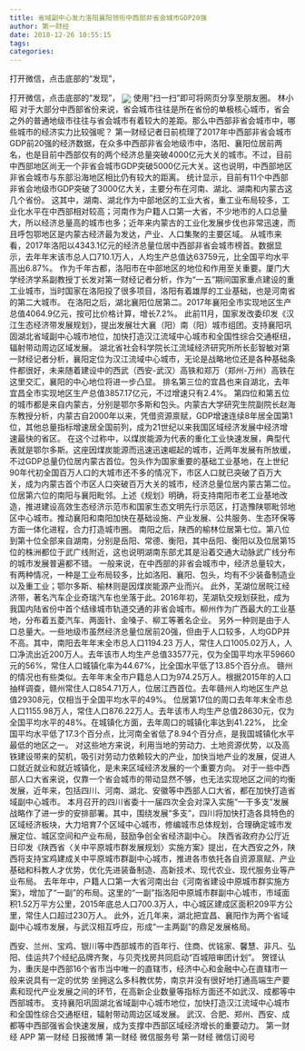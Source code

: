 ```yaml
---
title: 省域副中心发力洛阳襄阳领衔中西部非省会城市GDP20强
author: 第一财经
date: 2018-12-26 10:55:15
tags: 
categories: 
---
```

打开微信，点击底部的“发现”，
<!-- more -->
打开微信，点击底部的“发现”，
<img align="center" border="0" src="https://imgcdn.yicai.com/uppics/images/2018/12/c0b213f442e3284bfd79c562bafc62ce.jpg" />
使用“扫一扫”即可将网页分享至朋友圈。
林小昭
对于大部分中西部省份来说，省会城市往往是所在省份的单极核心城市，省会之外的普通地级市往往与省会城市有着较大的差距。那么中西部非省会城市中，哪些城市的经济实力比较强呢？
第一财经记者日前梳理了2017年中西部非省会城市GDP前20强的经济数据，在众多中西部非省会地级市中，洛阳、襄阳位居前两名，也是目前中西部仅有的两个经济总量突破4000亿元大关的城市。不过，目前中西部地区尚无一个非省会城市GDP突破5000亿元大关。这也说明，中西部地区非省会城市与东部沿海地区相比仍有较大的距离。
统计显示，目前有11个中西部非省会地级市GDP突破了3000亿大关，主要分布在河南、湖北、湖南和内蒙古这几个省份。
这其中，湖南、湖北作为中部地区的工业大省，重工业布局较多，工业化水平在中西部相对较高；河南作为户籍人口第一大省，不少地市的人口总量大，所以经济总量高的城市也多；近年来内蒙古的工业化发展步伐也非常迅速，而且呼包鄂地区是内蒙古经济最为发达，产业、人口集聚的主要区域。
从城市来看，2017年洛阳以4343.1亿元的经济总量位居中西部非省会城市榜首。数据显示，去年年末该市总人口710.1万人，人均生产总值达63759元，比全国平均水平高出6.87%。
作为千年古都，洛阳市在中部地区的地位和作用至关重要。厦门大学经济学系副教授丁长发对第一财经记者分析，作为“一五”期间国家重点建设的重工业城市，当时国家在洛阳投了很多项目，洛阳有着雄厚的工业基础，也是河南省的第二大城市。
在洛阳之后，湖北襄阳位居第二。2017年襄阳全市实现地区生产总值4064.9亿元，按可比价格计算，增长7.2%。
此前11月，国家发改委印发《汉江生态经济带发展规划》，提出发展壮大襄（阳）南（阳）城市组团。支持襄阳巩固湖北省域副中心城市地位，加快打造汉江流域中心城市和全国性综合交通枢纽，辐射带动周边区域发展。
湖北省社会科学院长江流域经济研究所所长彭智敏对第一财经记者分析，襄阳定位为汉江流域中心城市，无论是战略地位还是各种基础条件都很好，未来随着建设中的西武（西安-武汉）高铁和郑万（郑州-万州）高铁在这里交汇，襄阳的中心地位将进一步凸显。
排名第三位的宜昌也来自湖北，去年宜昌全市实现地区生产总值3857.17亿元，不过增速只有2.4%。
第四位和第五位的城市都是来自内蒙古，分别是鄂尔多斯和包头。内蒙古大学研究生院副院长赵海东教授分析，内蒙古自2000年以来，凭借资源禀赋，GDP增速连续8年居全国第1位，其他总量指标增速居全国前列，成为21世纪以来我国区域经济发展中经济增速最快的省区。
在这个过称中，以煤炭能源为代表的重化工业快速发展，典型代表就是鄂尔多斯。这座因煤炭能源而迅速迅速崛起的城市，近两年发展有所放缓，不过GDP总量仍位居内蒙古首位。包头作为国家重要的基础工业基地，在上世纪90年代初全国百万人口的大城市还不多的情况下，市区人口就已突破了百万大关，成为内蒙古首个市区人口突破百万大关的城市，经济总量位居内蒙古第二位。
位居第六位的南阳与襄阳毗邻。上述《规划》明确，将支持南阳市老工业基地改造，推进建设高效生态经济示范市和国家生态文明先行示范区，打造豫陕鄂毗邻地区中心城市。推动襄阳和南阳加快在基础设施、产业发展、公共服务、生态环保等方面一体化进程，合力打造城市圈。
南阳之后，陕西的榆林位居第七位。第八位到第十位全部来自湖南，分别是岳阳、常德、衡阳，其中岳阳、衡阳以及位居第15位的株洲都位于武广线附近，这也说明湖南东部尤其是沿着交通大动脉武广线分布的城市发展普遍都不错。
一般来说，在中西部的非省会城市中，经济总量较大，有两种情况，一种是工业布局较多，比如洛阳、襄阳、包头，均有不少装备制造业以及重工业；鄂尔多斯、榆林则是因煤炭能源产业而兴。
此外，芜湖位居皖江经济带，著名汽车企业奇瑞汽车也坐落于此。2016年初，芜湖轨交规划获批，成为我国内陆省份中首个结缘城市轨道交通的非省会城市。柳州作为广西最大的工业基地，分布着五菱汽车、两面针、金嗓子、柳工等著名企业。
另外一种则是由于人口总量大。一些地级市虽然经济总量位居前20强，但由于人口较多，人均GDP并不高。其中，南阳去年年末全市总人口1194.23 万人，常住人口1005.02万人，人口净流出近200万人。去年该市人均生产总值33577元，仅为全国平均水平59660元的56%，常住人口城镇化率为44.67%，比全国水平低了13.85个百分点。
赣州的情况也有些类似。去年年末全市户籍总人口为974.25万人。根据2015年的人口抽样调查，赣州常住人口854.71万人，位居江西首位。去年赣州人均地区生产总值29308元，仅相当于全国平均水平的49%。
位居第17位的周口去年年末全市总人口1155.98万人，常住人口876.22万人。去年该市人均生产总值28630元，仅为全国平均水平的48%。在城镇化方面，去年周口的城镇化率达到41.22%， 比全国平均水平低了17.3个百分点，比河南全省低了8.94个百分点，是我国城镇化水平最低的地区之一。
对这些地方来说，利用当地的劳动力、土地资源优势，以及高铁建设带来的契机，吸引对劳动力依赖较大的产业，加快当地产业的发展，促进人口就近就业和就近城镇化，是未来区域经济发展的一个重要方向。
对于一些中西部人口大省来说，仅靠一个省会城市的带动显然不够，也无法实现地区之间的均衡发展，近年来，包括四川、河南、湖北、安徽等中西部人口大省，都在加快打造省域副中心城市。
本月召开的四川省委十一届四次全会对深入实施“一干多支”发展战略作了进一步的安排部署。其中，围绕发展“多支”，四川将加快打造各具特色的区域经济板块，大力培育7个区域中心城市，修编城市总体规划，合理确定城市发展定位、城区空间和产业布局，鼓励争创全省经济副中心。
陕西省政府办公厅近日印发《陕西省〈关中平原城市群发展规划〉实施方案》提出，在大西安之外，陕西将支持宝鸡建成关中平原城市群副中心城市，推进各市依托各自资源禀赋、产业基础和科教人才优势，优化先进装备制造、高新技术、现代农业、现代服务业等产业布局。
去年年中，户籍人口第一大省河南出台《河南省建设中原城市群实施方案》，增加了“一副”的布局。这里的“一副”指洛阳中原城市群副中心城市，市域面积1.52万平方公里，2015年底总人口700.3万人，中心城区建成区面积209平方公里，常住人口超过230万人。
此外，近几年来，湖北把宜昌、襄阳作为两个省域副中心城市发展，与武汉相互呼应，形成“一主两副”的鼎足发展格局。
 
 
西安、兰州、宝鸡、银川等中西部城市的百年行、住商、优铭家、馨慧、非凡、弘阳、佳运共7个经纪品牌齐聚，与贝壳找房共同启动“百城陪审团计划”。
贺铿认为，重庆是中西部16个省市当中唯一的直辖市，经济中心和金融中心在直辖市一般来说具有一定的优势
坐拥这么多科教优势，南京并没有很好地打通高端生产要素和现代产业发展之间的环节，在高新企业数量等指标方面还不如武汉、成都等中西部城市。
支持襄阳巩固湖北省域副中心城市地位，加快打造汉江流域中心城市和全国性综合交通枢纽，辐射带动周边区域发展。
武汉、合肥、郑州、西安、成都等中西部强省会快速发展，成为支撑中西部区域经济增长的重要动力。
第一财经
APP
第一财经
日报微博
第一财经
微信服务号
第一财经
微信订阅号
